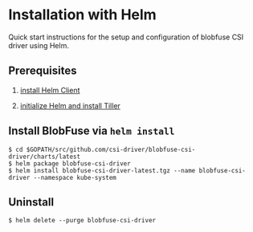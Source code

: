 # Installation with Helm

Quick start instructions for the setup and configuration of blobfuse CSI driver using Helm.

## Prerequisites

1. [install Helm Client](https://helm.sh/docs/using_helm/#installing-the-helm-client)

2. [initialize Helm and install Tiller](https://helm.sh/docs/using_helm/#initialize-helm-and-install-tiller)

## Install BlobFuse via `helm install`

```console
$ cd $GOPATH/src/github.com/csi-driver/blobfuse-csi-driver/charts/latest
$ helm package blobfuse-csi-driver
$ helm install blobfuse-csi-driver-latest.tgz --name blobfuse-csi-driver --namespace kube-system
```

## Uninstall

```console
$ helm delete --purge blobfuse-csi-driver
```
